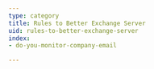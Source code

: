 ```yaml
---
type: category
title: Rules to Better Exchange Server
uid: rules-to-better-exchange-server
index:
- do-you-monitor-company-email

---
```

 

